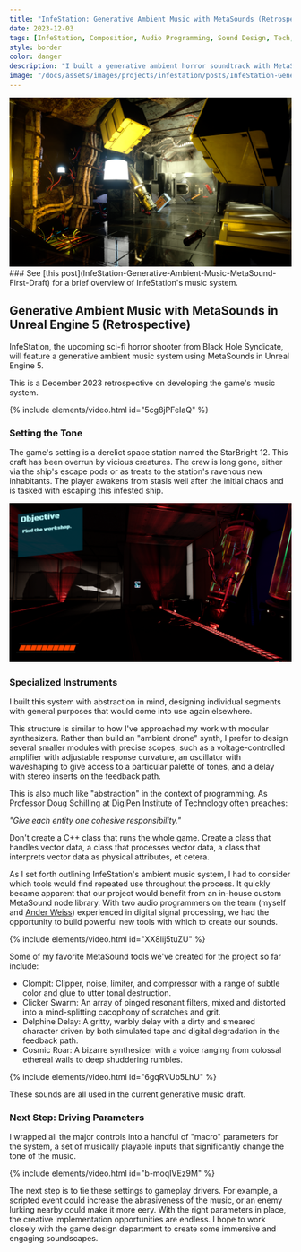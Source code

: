 ```yaml
---
title: "InfeStation: Generative Ambient Music with MetaSounds (Retrospective)"
date: 2023-12-03
tags: [InfeStation, Composition, Audio Programming, Sound Design, Tech, Unreal Engine, MetaSounds]
style: border
color: danger
description: "I built a generative ambient horror soundtrack with MetaSounds in Unreal Engine 5."
image: "/docs/assets/images/projects/infestation/posts/InfeStation-Generative-Ambient-Music-MetaSound-Retrospective/InfeStation_e_3_edit.png"
---
```


<img src="/docs/assets/images/projects/infestation/posts/InfeStation-Generative-Ambient-Music-MetaSound-Retrospective/InfeStation_e_3_edit.png" alt="Title Image">
<br>
### See [this post](InfeStation-Generative-Ambient-Music-MetaSound-First-Draft) for a brief overview of InfeStation's music system.

## Generative Ambient Music with MetaSounds in Unreal Engine 5 (Retrospective)

InfeStation, the upcoming sci-fi horror shooter from Black Hole Syndicate, 
will feature a generative ambient music system using MetaSounds in Unreal Engine 5.

This is a December 2023 retrospective on developing the game's music system.

{% include elements/video.html id="5cg8jPFeIaQ" %}

### Setting the Tone

The game's setting is a derelict space station named the StarBright 12. This craft has been overrun by vicious creatures. 
The crew is long gone, either via the ship's escape pods or as treats to the station's ravenous new inhabitants. 
The player awakens from stasis well after the initial chaos and is tasked with escaping this infested ship.

<img src="/docs/assets/images/projects/infestation/posts/InfeStation-Generative-Ambient-Music-MetaSound-First-Draft/sc1.png" alt="Screenshot">


### Specialized Instruments

I built this system with abstraction in mind, designing individual segments with general purposes that would come into use again elsewhere.

This structure is similar to how I've approached my work with modular synthesizers. 
Rather than build an "ambient drone" synth, I prefer to design several smaller modules with precise scopes, 
such as a voltage-controlled amplifier with adjustable response curvature, 
an oscillator with waveshaping to give access to a particular palette of tones, 
and a delay with stereo inserts on the feedback path. 

This is also much like "abstraction" in the context of programming. 
As Professor Doug Schilling at DigiPen Institute of Technology often preaches:

*"Give each entity one cohesive responsibility."*

Don't create a C++ class that runs the whole game. 
Create a class that handles vector data, a class that processes vector data, a class that interprets vector data as physical attributes, et cetera.

As I set forth outlining InfeStation's ambient music system, I had to consider which tools would find repeated use throughout the process.
It quickly became apparent that our project would benefit from an in-house custom MetaSound node library.
With two audio programmers on the team (myself and [Ander Weiss](https://www.linkedin.com/in/xweiss/)) experienced in digital signal processing, 
we had the opportunity to build powerful new tools with which to create our sounds.

{% include elements/video.html id="XX8Iij5tuZU" %}

Some of my favorite MetaSound tools we've created for the project so far include:
- Clompit: Clipper, noise, limiter, and compressor with a range of subtle color and glue to utter tonal destruction.
- Clicker Swarm: An array of pinged resonant filters, mixed and distorted into a mind-splitting cacophony of scratches and grit.
- Delphine Delay: A gritty, warbly delay with a dirty and smeared character driven by both simulated tape and digital degradation in the feedback path.
- Cosmic Roar: A bizarre synthesizer with a voice ranging from colossal ethereal wails to deep shuddering rumbles.

{% include elements/video.html id="6gqRVUb5LhU" %}

These sounds are all used in the current generative music draft.

### Next Step: Driving Parameters

I wrapped all the major controls into a handful of "macro" parameters for the system, 
a set of musically playable inputs that significantly change the tone of the music.

{% include elements/video.html id="b-moqIVEz9M" %}

The next step is to tie these settings to gameplay drivers. 
For example, a scripted event could increase the abrasiveness of the music, or an enemy lurking nearby could make it more eery.
With the right parameters in place, the creative implementation opportunities are endless. 
I hope to work closely with the game design department to create some immersive and engaging soundscapes.